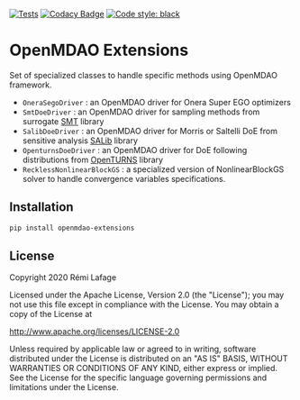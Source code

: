 [![Tests](https://github.com/OneraHub/openmdao_extensions/workflows/Tests/badge.svg)](https://github.com/OneraHub/openmdao_extensions/actions?query=workflow%3ATests)
[![Codacy Badge](https://app.codacy.com/project/badge/Grade/623ace43ad8e4f9ebcaed4c2c2d51fdd)](https://www.codacy.com/gh/OneraHub/openmdao_extensions/dashboard?utm_source=github.com&amp;utm_medium=referral&amp;utm_content=OneraHub/openmdao_extensions&amp;utm_campaign=Badge_Grade)
[![Code style: black](https://img.shields.io/badge/code%20style-black-000000.svg)](https://github.com/ambv/black)

# OpenMDAO Extensions

Set of specialized classes to handle specific methods using OpenMDAO framework.

*   <code>OneraSegoDriver</code> : an OpenMDAO driver for Onera Super EGO optimizers 
*   <code>SmtDoeDriver</code> : an OpenMDAO driver for sampling methods from surrogate [SMT](https://smt.readthedocs.io/en/latest/) library 
*   <code>SalibDoeDriver</code> : an OpenMDAO driver for Morris or Saltelli DoE from sensitive analysis [SALib](https://salib.readthedocs.io/en/latest/) library 
*   <code>OpenturnsDoeDriver</code> : an OpenMDAO driver for DoE following distributions from [OpenTURNS](http://www.openturns.org/) library
*   <code>RecklessNonlinearBlockGS</code> : a specialized version of NonlinearBlockGS solver to handle convergence variables specifications.

## Installation
```bash
pip install openmdao-extensions
```

## License

Copyright 2020 Rémi Lafage

Licensed under the Apache License, Version 2.0 (the "License");
you may not use this file except in compliance with the License.
You may obtain a copy of the License at

<http://www.apache.org/licenses/LICENSE-2.0>

Unless required by applicable law or agreed to in writing, software
distributed under the License is distributed on an "AS IS" BASIS,
WITHOUT WARRANTIES OR CONDITIONS OF ANY KIND, either express or implied.
See the License for the specific language governing permissions and
limitations under the License.
